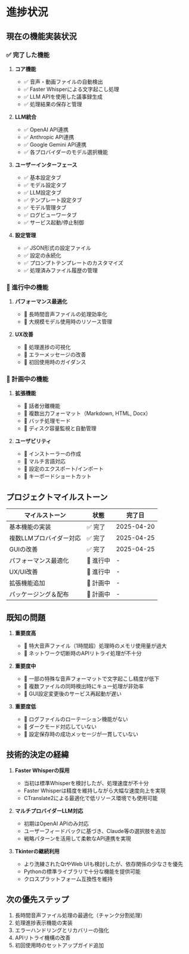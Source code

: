 # 進捗状況

## 現在の機能実装状況

### ✅ 完了した機能

1. **コア機能**
   - ✅ 音声・動画ファイルの自動検出
   - ✅ Faster Whisperによる文字起こし処理
   - ✅ LLM APIを使用した議事録生成
   - ✅ 処理結果の保存と管理

2. **LLM統合**
   - ✅ OpenAI API連携
   - ✅ Anthropic API連携
   - ✅ Google Gemini API連携
   - ✅ 各プロバイダーのモデル選択機能

3. **ユーザーインターフェース**
   - ✅ 基本設定タブ
   - ✅ モデル設定タブ
   - ✅ LLM設定タブ
   - ✅ テンプレート設定タブ
   - ✅ モデル管理タブ
   - ✅ ログビューワータブ
   - ✅ サービス起動/停止制御

4. **設定管理**
   - ✅ JSON形式の設定ファイル
   - ✅ 設定の永続化
   - ✅ プロンプトテンプレートのカスタマイズ
   - ✅ 処理済みファイル履歴の管理

### 🔄 進行中の機能

1. **パフォーマンス最適化**
   - 🔄 長時間音声ファイルの処理効率化
   - 🔄 大規模モデル使用時のリソース管理

2. **UX改善**
   - 🔄 処理進捗の可視化
   - 🔄 エラーメッセージの改善
   - 🔄 初回使用時のガイダンス

### 📝 計画中の機能

1. **拡張機能**
   - 📝 話者分離機能
   - 📝 複数出力フォーマット（Markdown, HTML, Docx）
   - 📝 バッチ処理モード
   - 📝 ディスク容量監視と自動管理

2. **ユーザビリティ**
   - 📝 インストーラーの作成
   - 📝 マルチ言語対応
   - 📝 設定のエクスポート/インポート
   - 📝 キーボードショートカット

## プロジェクトマイルストーン

| マイルストーン | 状態 | 完了日 |
|--------------|------|--------|
| 基本機能の実装 | ✅ 完了 | 2025-04-20 |
| 複数LLMプロバイダー対応 | ✅ 完了 | 2025-04-25 |
| GUIの改善 | ✅ 完了 | 2025-04-25 |
| パフォーマンス最適化 | 🔄 進行中 | - |
| UX/UI改善 | 🔄 進行中 | - |
| 拡張機能追加 | 📝 計画中 | - |
| パッケージング＆配布 | 📝 計画中 | - |

## 既知の問題

1. **重要度高**
   - 🐞 特大音声ファイル（1時間超）処理時のメモリ使用量が過大
   - 🐞 ネットワーク切断時のAPIリトライ処理が不十分

2. **重要度中**
   - 🐞 一部の特殊な音声フォーマットで文字起こし精度が低下
   - 🐞 複数ファイルの同時検出時にキュー処理が非効率
   - 🐞 GUI設定変更後のサービス再起動が遅い

3. **重要度低**
   - 🐞 ログファイルのローテーション機能がない
   - 🐞 ダークモード対応していない
   - 🐞 設定保存時の成功メッセージが一貫していない

## 技術的決定の経緯

1. **Faster Whisperの採用**
   - 当初は標準Whisperを検討したが、処理速度が不十分
   - Faster Whisperは精度を維持しながら大幅な速度向上を実現
   - CTranslate2による最適化で低リソース環境でも使用可能

2. **マルチプロバイダーLLM対応**
   - 初期はOpenAI APIのみ対応
   - ユーザーフィードバックに基づき、Claude等の選択肢を追加
   - 戦略パターンを活用して柔軟なAPI連携を実現

3. **Tkinterの継続利用**
   - より洗練されたQtやWeb UIも検討したが、依存関係の少なさを優先
   - Pythonの標準ライブラリで十分な機能を提供可能
   - クロスプラットフォーム互換性を維持

## 次の優先ステップ

1. 長時間音声ファイル処理の最適化（チャンク分割処理）
2. 処理進捗表示機能の実装
3. エラーハンドリングとリカバリーの強化
4. APIリトライ機構の改善
5. 初回使用時のセットアップガイド追加 